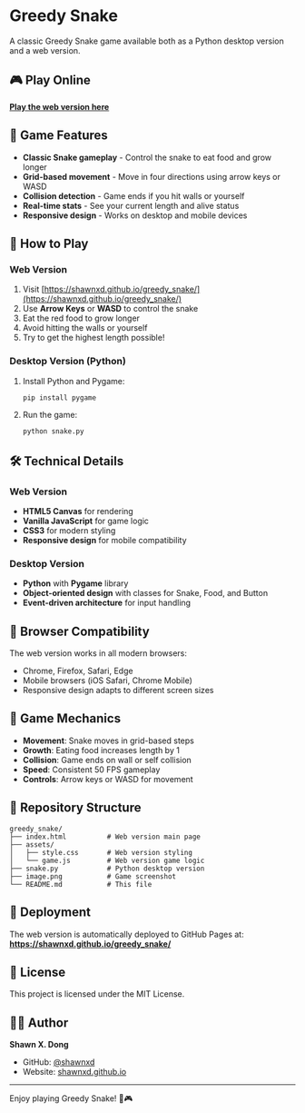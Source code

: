 # Greedy Snake

A classic Greedy Snake game available both as a Python desktop version and a web version.

## 🎮 Play Online

**[Play the web version here](https://shawnxd.github.io/greedy_snake/)**

## 🐍 Game Features

- **Classic Snake gameplay** - Control the snake to eat food and grow longer
- **Grid-based movement** - Move in four directions using arrow keys or WASD
- **Collision detection** - Game ends if you hit walls or yourself
- **Real-time stats** - See your current length and alive status
- **Responsive design** - Works on desktop and mobile devices

## 🎯 How to Play

### Web Version
1. Visit [https://shawnxd.github.io/greedy_snake/](https://shawnxd.github.io/greedy_snake/)
2. Use **Arrow Keys** or **WASD** to control the snake
3. Eat the red food to grow longer
4. Avoid hitting the walls or yourself
5. Try to get the highest length possible!

### Desktop Version (Python)
1. Install Python and Pygame:
   ```bash
   pip install pygame
   ```
2. Run the game:
   ```bash
   python snake.py
   ```

## 🛠️ Technical Details

### Web Version
- **HTML5 Canvas** for rendering
- **Vanilla JavaScript** for game logic
- **CSS3** for modern styling
- **Responsive design** for mobile compatibility

### Desktop Version
- **Python** with **Pygame** library
- **Object-oriented design** with classes for Snake, Food, and Button
- **Event-driven architecture** for input handling

## 📱 Browser Compatibility

The web version works in all modern browsers:
- Chrome, Firefox, Safari, Edge
- Mobile browsers (iOS Safari, Chrome Mobile)
- Responsive design adapts to different screen sizes

## 🎨 Game Mechanics

- **Movement**: Snake moves in grid-based steps
- **Growth**: Eating food increases length by 1
- **Collision**: Game ends on wall or self collision
- **Speed**: Consistent 50 FPS gameplay
- **Controls**: Arrow keys or WASD for movement

## 📁 Repository Structure

```
greedy_snake/
├── index.html          # Web version main page
├── assets/
│   ├── style.css       # Web version styling
│   └── game.js         # Web version game logic
├── snake.py            # Python desktop version
├── image.png           # Game screenshot
└── README.md           # This file
```

## 🚀 Deployment

The web version is automatically deployed to GitHub Pages at:
**https://shawnxd.github.io/greedy_snake/**

## 📄 License

This project is licensed under the MIT License.

## 👨‍💻 Author

**Shawn X. Dong**
- GitHub: [@shawnxd](https://github.com/shawnxd)
- Website: [shawnxd.github.io](https://shawnxd.github.io)

---

Enjoy playing Greedy Snake! 🐍🎮
